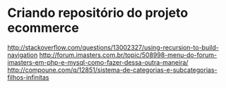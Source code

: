 ﻿# Criando repositório do projeto ecommerce

http://stackoverflow.com/questions/13002327/using-recursion-to-build-navigation
http://forum.imasters.com.br/topic/508998-menu-do-forum-imasters-em-php-e-mysql-como-fazer-dessa-outra-maneira/
http://compoune.com/q/12851/sistema-de-categorias-e-subcategorias-filhos-infinitas
